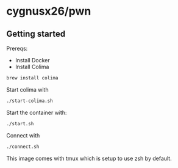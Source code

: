 # cygnusx26/pwn

## Getting started

Prereqs:
 - Install Docker
 - Install Colima
```sh
brew install colima
```

Start colima with

```sh
./start-colima.sh
```

Start the container with:
```sh
./start.sh
```

Connect with
```sh
./connect.sh
```

This image comes with tmux which is setup to use zsh by default.
